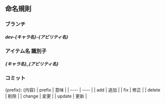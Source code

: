 ## 命名規則

### ブランチ

##### dev-{キャラ名}-{アビリティ名}

### アイテム名 識別子

##### {キャラ名}\_{アビリティ名}

### コミット
{prefix}: {内容}
| prefix | 意味 |
| ---- | ---- |
|  add  |  追加  |
|  fix  |  修正  |
|  delete  |  削除  |
|  change  |  変更  |
|  update  |  更新  |